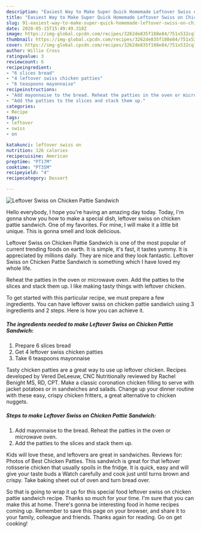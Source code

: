 ```yaml
---
description: "Easiest Way to Make Super Quick Homemade Leftover Swiss on Chicken Pattie Sandwich"
title: "Easiest Way to Make Super Quick Homemade Leftover Swiss on Chicken Pattie Sandwich"
slug: 91-easiest-way-to-make-super-quick-homemade-leftover-swiss-on-chicken-pattie-sandwich
date: 2020-05-15T15:49:49.318Z
image: https://img-global.cpcdn.com/recipes/3262de835f188e84/751x532cq70/leftover-swiss-on-chicken-pattie-sandwich-recipe-main-photo.jpg
thumbnail: https://img-global.cpcdn.com/recipes/3262de835f188e84/751x532cq70/leftover-swiss-on-chicken-pattie-sandwich-recipe-main-photo.jpg
cover: https://img-global.cpcdn.com/recipes/3262de835f188e84/751x532cq70/leftover-swiss-on-chicken-pattie-sandwich-recipe-main-photo.jpg
author: Willie Cross
ratingvalue: 3
reviewcount: 6
recipeingredient:
- "6 slices bread"
- "4 leftover swiss chicken patties"
- "6 teaspoons mayonnaise"
recipeinstructions:
- "Add mayonnaise to the bread. Reheat the patties in the oven or microwave oven."
- "Add the patties to the slices and stack them up."
categories:
- Recipe
tags:
- leftover
- swiss
- on

katakunci: leftover swiss on 
nutrition: 126 calories
recipecuisine: American
preptime: "PT17M"
cooktime: "PT35M"
recipeyield: "4"
recipecategory: Dessert

---
```



![Leftover Swiss on Chicken Pattie Sandwich](https://img-global.cpcdn.com/recipes/3262de835f188e84/751x532cq70/leftover-swiss-on-chicken-pattie-sandwich-recipe-main-photo.jpg)

Hello everybody, I hope you're having an amazing day today. Today, I'm gonna show you how to make a special dish, leftover swiss on chicken pattie sandwich. One of my favorites. For mine, I will make it a little bit unique. This is gonna smell and look delicious.

Leftover Swiss on Chicken Pattie Sandwich is one of the most popular of current trending foods on earth. It is simple, it's fast, it tastes yummy. It is appreciated by millions daily. They are nice and they look fantastic. Leftover Swiss on Chicken Pattie Sandwich is something which I have loved my whole life.

Reheat the patties in the oven or microwave oven. Add the patties to the slices and stack them up. I like making tasty things with leftover chicken.


To get started with this particular recipe, we must prepare a few ingredients. You can have leftover swiss on chicken pattie sandwich using 3 ingredients and 2 steps. Here is how you can achieve it.

<!--inarticleads1-->

##### The ingredients needed to make Leftover Swiss on Chicken Pattie Sandwich:

1. Prepare 6 slices bread
1. Get 4 leftover swiss chicken patties
1. Take 6 teaspoons mayonnaise


Tasty chicken patties are a great way to use up leftover chicken. Recipes developed by Vered DeLeeuw, CNC Nutritionally reviewed by Rachel Benight MS, RD, CPT. Make a classic coronation chicken filling to serve with jacket potatoes or in sandwiches and salads. Change up your dinner routine with these easy, crispy chicken fritters, a great alternative to chicken nuggets. 

<!--inarticleads2-->

##### Steps to make Leftover Swiss on Chicken Pattie Sandwich:

1. Add mayonnaise to the bread. Reheat the patties in the oven or microwave oven.
1. Add the patties to the slices and stack them up.


Kids will love these, and leftovers are great in sandwiches. Reviews for: Photos of Best Chicken Patties. This sandwich is great for that leftover rotisserie chicken that usually spoils in the fridge. It is quick, easy and will give your taste buds a Watch carefully and cook just until turns brown and crispy. Take baking sheet out of oven and turn bread over. 

So that is going to wrap it up for this special food leftover swiss on chicken pattie sandwich recipe. Thanks so much for your time. I'm sure that you can make this at home. There's gonna be interesting food in home recipes coming up. Remember to save this page on your browser, and share it to your family, colleague and friends. Thanks again for reading. Go on get cooking!

